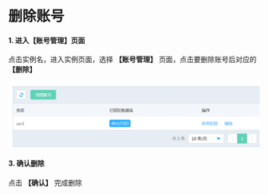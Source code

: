 # 删除账号

#### 1. 进入【账号管理】页面

点击实例名，进入实例页面，选择 **【账号管理】** 页面，点击要删除账号后对应的 **【删除】**

![账号列表](../../../../../image/DRDS/account-list.png)


#### 3. 确认删除

点击 **【确认】** 完成删除
